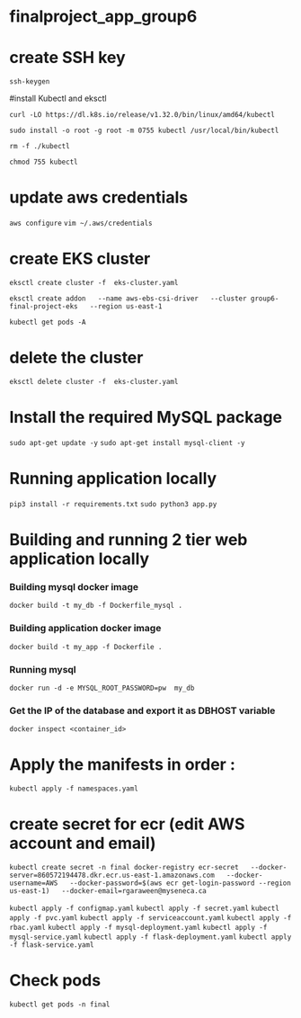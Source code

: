 # finalproject_app_group6

# create SSH key 

```ssh-keygen``` 

#install Kubectl and eksctl 

```curl -LO https://dl.k8s.io/release/v1.32.0/bin/linux/amd64/kubectl```

```sudo install -o root -g root -m 0755 kubectl /usr/local/bin/kubectl```

```rm -f ./kubectl```

```chmod 755 kubectl```

# update aws credentials 

```aws configure```
```vim ~/.aws/credentials``` 
 
# create EKS cluster 

```eksctl create cluster -f  eks-cluster.yaml```

```eksctl create addon   --name aws-ebs-csi-driver   --cluster group6-final-project-eks   --region us-east-1```

```kubectl get pods -A```

# delete the cluster 

```eksctl delete cluster -f  eks-cluster.yaml```  

# Install the required MySQL package

```sudo apt-get update -y```
```sudo apt-get install mysql-client -y```

# Running application locally

```pip3 install -r requirements.txt```
```sudo python3 app.py```

# Building and running 2 tier web application locally

### Building mysql docker image 
```docker build -t my_db -f Dockerfile_mysql . ```

### Building application docker image 
```docker build -t my_app -f Dockerfile . ```

### Running mysql
```docker run -d -e MYSQL_ROOT_PASSWORD=pw  my_db```

### Get the IP of the database and export it as DBHOST variable
```docker inspect <container_id>```


# Apply the manifests in order : 

```kubectl apply -f namespaces.yaml```

# create secret for ecr (edit AWS account and email)

```kubectl create secret -n final docker-registry ecr-secret   --docker-server=860572194478.dkr.ecr.us-east-1.amazonaws.com   --docker-username=AWS   --docker-password=$(aws ecr get-login-password --region us-east-1)   --docker-email=rgaraween@myseneca.ca```


```kubectl apply -f configmap.yaml```
```kubectl apply -f secret.yaml```
```kubectl apply -f pvc.yaml```
```kubectl apply -f serviceaccount.yaml```
```kubectl apply -f rbac.yaml```
```kubectl apply -f mysql-deployment.yaml```
```kubectl apply -f mysql-service.yaml```
```kubectl apply -f flask-deployment.yaml```
```kubectl apply -f flask-service.yaml```

# Check pods 

```kubectl get pods -n final```

